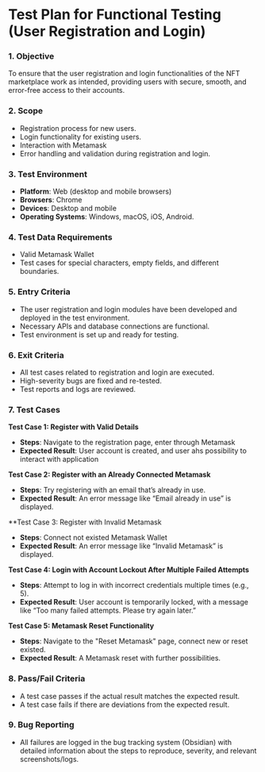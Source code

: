 # Test Plan for Functional Testing (User Registration and Login)
### 1. Objective
To ensure that the user registration and login functionalities of the NFT marketplace work as intended, providing users with secure, smooth, and error-free access to their accounts.
### 2. Scope
- Registration process for new users.
- Login functionality for existing users.
- Interaction with Metamask
- Error handling and validation during registration and login.
### 3. Test Environment
- **Platform**: Web (desktop and mobile browsers)
- **Browsers**: Chrome
- **Devices**: Desktop and mobile
- **Operating Systems**: Windows, macOS, iOS, Android.
### 4. Test Data Requirements
- Valid Metamask Wallet
- Test cases for special characters, empty fields, and different boundaries.
### 5. Entry Criteria
- The user registration and login modules have been developed and deployed in the test environment.
- Necessary APIs and database connections are functional.
- Test environment is set up and ready for testing.
### 6. Exit Criteria
- All test cases related to registration and login are executed.
- High-severity bugs are fixed and re-tested.
- Test reports and logs are reviewed.
### 7. Test Cases
**Test Case 1: Register with Valid Details**
- **Steps**: Navigate to the registration page, enter through Metamask
- **Expected Result**: User account is created, and user ahs possibility to interact with application

**Test Case 2: Register with an Already Connected Metamask**
- **Steps**: Try registering with an email that’s already in use.
- **Expected Result**: An error message like “Email already in use” is displayed.

**Test Case 3: Register with Invalid Metamask
- **Steps**: Connect not existed Metamask Wallet
- **Expected Result**: An error message like “Invalid Metamask” is displayed.

**Test Case 4: Login with Account Lockout After Multiple Failed Attempts**
- **Steps**: Attempt to log in with incorrect credentials multiple times (e.g., 5).
- **Expected Result**: User account is temporarily locked, with a message like “Too many failed attempts. Please try again later.”

**Test Case 5: Metamask Reset Functionality**
- **Steps**: Navigate to the "Reset Metamask" page, connect new or reset existed.
- **Expected Result**: A Metamask reset with further possibilities.
### 8. Pass/Fail Criteria
- A test case passes if the actual result matches the expected result.
- A test case fails if there are deviations from the expected result.
### 9. Bug Reporting
- All failures are logged in the bug tracking system (Obsidian) with detailed information about the steps to reproduce, severity, and relevant screenshots/logs.
